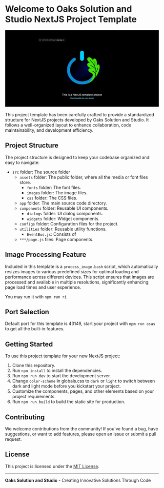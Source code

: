 

# Welcome to Oaks Solution and Studio NextJS Project Template

![Cover Photo](screenshots/cover_photo.png)

This project template has been carefully crafted to provide a standardized structure for NextJS projects developed by Oaks Solution and Studio. It follows a well-organized layout to enhance collaboration, code maintainability, and development efficiency.

## Project Structure

The project structure is designed to keep your codebase organized and easy to navigate:

- `src` folder: The source folder
  - `assets` folder: The public folder, where all the media or font files store.
	  - `fonts` folder: The font files.
	  - `images` folder: The image files.
	  - `css` folder: The CSS files.
  - `app` folder: The main source code directory.
  - `components` folder: Reusable UI components.
    - `dialogs` folder: UI dialog components.
    - `widgets` folder: Widget components.
  - `configs` folder: Configuration files for the project.
  - `utilities` folder: Reusable utility functions.
	  - `EventBus.js`: Consists of 
  - `***/page.js` files: Page components.

## Image Processing Feature

Included in this template is a `process_image.bash` script, which automatically resizes images to various predefined sizes for optimal loading and performance across different devices. This script ensures that images are processed and available in multiple resolutions, significantly enhancing page load times and user experience.

You may run it with `npm run ri`

## Port Selection

Default port for this template is 43149, start your project with `npm run osas` to get all the built-in features.

## Getting Started

To use this project template for your new NextJS project:

1. Clone this repository.
2. Run `npm install` to install the dependencies.
3. Run `npm run dev` to start the development server.
4. Change `color-scheme` in globals.css to `dark` or `light` to switch between dark and light mode before you kickstart your project.
5. Customize the components, pages, and other elements based on your project requirements.
6. Run `npm run build` to build the static site for production.

## Contributing

We welcome contributions from the community! If you've found a bug, have suggestions, or want to add features, please open an issue or submit a pull request.

## License

This project is licensed under the [MIT License](LICENSE).

---

**Oaks Solution and Studio** - Creating Innovative Solutions Through Code
